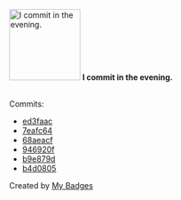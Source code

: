 <img src="https://my-badges.github.io/my-badges/evening-commits.png" alt="I commit in the evening." title="I commit in the evening." width="128">
<strong>I commit in the evening.</strong>
<br><br>

Commits:

- <a href="https://github.com/k754a/C-Custom-Code-Editor/commit/ed3faac8c1fa26265d5a924c48215cec14bd5796">ed3faac</a>
- <a href="https://github.com/k754a/C-Custom-Code-Editor/commit/7eafc641e358078cc8d1cf0db30a7f68bb48ce22">7eafc64</a>
- <a href="https://github.com/k754a/Memory-lane/commit/68aeacfcdfa053101549c2c963c6abf30bd8bf36">68aeacf</a>
- <a href="https://github.com/k754a/Memory-lane/commit/946920f495002595f19902a0e34d38f83afe08e1">946920f</a>
- <a href="https://github.com/k754a/Memory-lane/commit/b9e879d69663c3addf1c524626a5ad49bff87668">b9e879d</a>
- <a href="https://github.com/k754a/Memory-lane/commit/b4d08056bf70383029f429fd43de9608feee0942">b4d0805</a>


Created by <a href="https://github.com/my-badges/my-badges">My Badges</a>